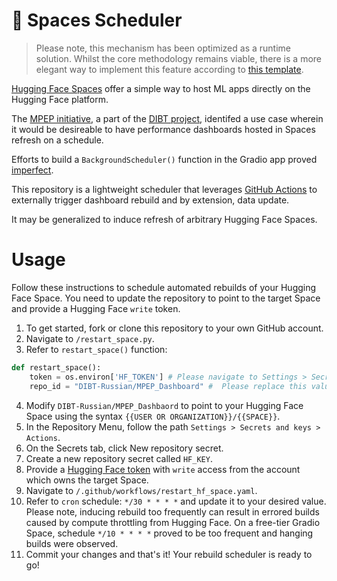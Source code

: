 # 🤗 Spaces Scheduler

> Please note, this mechanism has been optimized as a runtime solution. Whilst the core methodology remains viable, there is a more elegant way to implement this feature according to [this template](https://huggingface.co/spaces/davanstrien/restart/blob/main/app.py).

[Hugging Face Spaces](https://huggingface.co/spaces) offer a simple way to host ML apps directly on the Hugging Face platform.

The [MPEP initiative](https://github.com/huggingface/data-is-better-together/tree/main/prompt_translation), a part of the [DIBT project](https://huggingface.co/DIBT), identifed a use case wherein it would be desireable to have performance dashboards hosted in Spaces refresh on a schedule.

Efforts to build a `BackgroundScheduler()` function in the Gradio app proved [imperfect](https://github.com/huggingface/data-is-better-together/pull/33).

This repository is a lightweight scheduler that leverages [GitHub Actions](https://docs.github.com/en/actions) to externally trigger dashboard rebuild and by extension, data update.

It may be generalized to induce refresh of arbitrary Hugging Face Spaces.

# Usage

Follow these instructions to schedule automated rebuilds of your Hugging Face Space. You need to update the repository to point to the target Space and provide a Hugging Face `write` token.

1. To get started, fork or clone this repository to your own GitHub account.
2. Navigate to `/restart_space.py`.
3. Refer to `restart_space()` function:

```python
def restart_space():
    token = os.environ['HF_TOKEN'] # Please navigate to Settings > Secrets and variables > Actions and define "HF_TOKEN".
    repo_id = "DIBT-Russian/MPEP_Dashboard" #  Please replace this value with the name of your own Hugging Face Space.
```

4. Modify `DIBT-Russian/MPEP_Dashbaord` to point to your Hugging Face Space using the syntax `{{USER OR ORGANIZATION}}/{{SPACE}}`.
5. In the Repository Menu, follow the path `Settings > Secrets and keys > Actions`.
6. On the Secrets tab, click New repository secret.
7. Create a new repository secret called `HF_KEY`.
8. Provide a [Hugging Face token](https://huggingface.co/settings/tokens) with `write` access from the account which owns the target Space.
9. Navigate to `/.github/workflows/restart_hf_space.yaml`.
10. Refer to `cron` schedule: `*/30 * * * *` and update it to your desired value. Please note, inducing rebuild too frequently can result in errored builds caused by compute throttling from Hugging Face. On a free-tier Gradio Space, schedule `*/10 * * * *` proved to be too frequent and hanging builds were observed.
11. Commit your changes and that's it! Your rebuild scheduler is ready to go!
